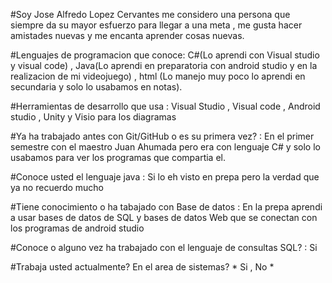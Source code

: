 #Soy Jose Alfredo Lopez Cervantes me considero una persona que siempre da su mayor esfuerzo para llegar a una meta , me gusta hacer amistades nuevas y me encanta aprender cosas nuevas.

#Lenguajes de programacion que conoce: C#(Lo aprendi con Visual studio y visual code) , Java(Lo aprendi en preparatoria con android studio y en la realizacion de mi videojuego) , html (Lo manejo muy poco lo aprendi en secundaria y solo lo usabamos en notas).

#Herramientas de desarrollo que usa : Visual Studio , Visual code , Android studio , Unity y Visio para los diagramas

#Ya ha trabajado antes con Git/GitHub o es su primera vez? : En el primer semestre con el maestro Juan Ahumada pero era con lenguaje C# y solo lo usabamos para ver los programas que compartia el.

#Conoce usted el lenguaje java : Si lo eh visto en prepa pero la verdad que ya no recuerdo mucho

#Tiene conocimiento o ha tabajado con Base de datos : En la prepa aprendi a usar bases de datos de SQL y bases de datos Web que se conectan con los programas de android studio

#Conoce o alguno vez ha trabajado con el lenguaje de consultas SQL? : Si

#Trabaja usted actualmente? En el area de sistemas? * Si , No *